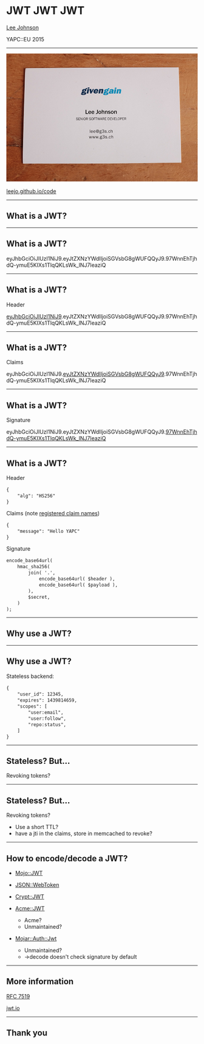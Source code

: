 # JWT JWT JWT

[Lee Johnson](http://leejo.github.io)

YAPC::EU 2015

---
![me](img/card.jpg)

[leejo.github.io/code](https://leejo.github.io/code)

---
## What is a JWT?



---
## What is a JWT?

eyJhbGciOiJIUzI1NiJ9.eyJtZXNzYWdlIjoiSGVsbG8gWUFQQyJ9.97WnnEhTjhdQ-ymuE5KIXs1TlqQKLsWk_lNJ7leaziQ

---
## What is a JWT?

Header

[eyJhbGciOiJIUzI1NiJ9]().eyJtZXNzYWdlIjoiSGVsbG8gWUFQQyJ9.97WnnEhTjhdQ-ymuE5KIXs1TlqQKLsWk_lNJ7leaziQ

---
## What is a JWT?

Claims

eyJhbGciOiJIUzI1NiJ9.[eyJtZXNzYWdlIjoiSGVsbG8gWUFQQyJ9]().97WnnEhTjhdQ-ymuE5KIXs1TlqQKLsWk_lNJ7leaziQ

---
## What is a JWT?

Signature

eyJhbGciOiJIUzI1NiJ9.eyJtZXNzYWdlIjoiSGVsbG8gWUFQQyJ9.[97WnnEhTjhdQ-ymuE5KIXs1TlqQKLsWk_lNJ7leaziQ]()

---
## What is a JWT?

Header
```
{
	"alg": "HS256"
}
```

Claims (note [registered claim names](https://tools.ietf.org/html/rfc7519#section-4.1))
```
{
	"message": "Hello YAPC"
}
```

Signature
```
encode_base64url(
	hmac_sha256(
		join( '.',
			encode_base64url( $header ),
			encode_base64url( $payload ),
		),
		$secret,
	)
);
```

---
## Why use a JWT?



---
## Why use a JWT?

Stateless backend:

```
{
	"user_id": 12345,
	"expires": 1439814659,
	"scopes": [
		"user:email",
		"user:follow",
		"repo:status",
	]
}
```

---
## Stateless? But...

Revoking tokens?

---
## Stateless? But...

Revoking tokens?

  - Use a short TTL?
  - have a jti in the claims, store in memcached to revoke?

---
## How to encode/decode a JWT?

- [Mojo::JWT](https://metacpan.org/pod/Mojo::JWT)
- [JSON::WebToken](https://metacpan.org/pod/JSON::WebToken)
- [Crypt::JWT](https://metacpan.org/pod/Crypt::JWT)

- [Acme::JWT](https://metacpan.org/pod/Acme::JWT)
    - Acme?
    - Unmaintained?
- [Mojar::Auth::Jwt](https://metacpan.org/pod/Mojar::Auth::JWT)
    - Unmaintained?
    - ->decode doesn't check signature by default

---
## More information

[RFC 7519](https://tools.ietf.org/html/rfc7519)

[jwt.io](http://jwt.io/)

---
## Thank you
